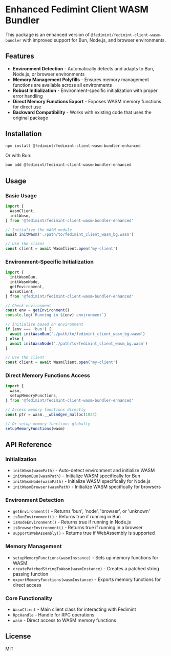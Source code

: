 # Enhanced Fedimint Client WASM Bundler

This package is an enhanced version of `@fedimint/fedimint-client-wasm-bundler` with improved support for Bun, Node.js, and browser environments.

## Features

- **Environment Detection** - Automatically detects and adapts to Bun, Node.js, or browser environments
- **Memory Management Polyfills** - Ensures memory management functions are available across all environments
- **Robust Initialization** - Environment-specific initialization with proper error handling
- **Direct Memory Functions Export** - Exposes WASM memory functions for direct use
- **Backward Compatibility** - Works with existing code that uses the original package

## Installation

```bash
npm install @fedimint/fedimint-client-wasm-bundler-enhanced
```

Or with Bun:

```bash
bun add @fedimint/fedimint-client-wasm-bundler-enhanced
```

## Usage

### Basic Usage

```javascript
import {
  WasmClient,
  initWasm,
} from '@fedimint/fedimint-client-wasm-bundler-enhanced'

// Initialize the WASM module
await initWasm('./path/to/fedimint_client_wasm_bg.wasm')

// Use the client
const client = await WasmClient.open('my-client')
```

### Environment-Specific Initialization

```javascript
import {
  initWasmBun,
  initWasmNode,
  getEnvironment,
  WasmClient,
} from '@fedimint/fedimint-client-wasm-bundler-enhanced'

// Check environment
const env = getEnvironment()
console.log(`Running in ${env} environment`)

// Initialize based on environment
if (env === 'bun') {
  await initWasmBun('./path/to/fedimint_client_wasm_bg.wasm')
} else {
  await initWasmNode('./path/to/fedimint_client_wasm_bg.wasm')
}

// Use the client
const client = await WasmClient.open('my-client')
```

### Direct Memory Functions Access

```javascript
import {
  wasm,
  setupMemoryFunctions,
} from '@fedimint/fedimint-client-wasm-bundler-enhanced'

// Access memory functions directly
const ptr = wasm.__wbindgen_malloc(1024)

// Or setup memory functions globally
setupMemoryFunctions(wasm)
```

## API Reference

### Initialization

- `initWasm(wasmPath)` - Auto-detect environment and initialize WASM
- `initWasmBun(wasmPath)` - Initialize WASM specifically for Bun
- `initWasmNode(wasmPath)` - Initialize WASM specifically for Node.js
- `initWasmBrowser(wasmPath)` - Initialize WASM specifically for browsers

### Environment Detection

- `getEnvironment()` - Returns 'bun', 'node', 'browser', or 'unknown'
- `isBunEnvironment()` - Returns true if running in Bun
- `isNodeEnvironment()` - Returns true if running in Node.js
- `isBrowserEnvironment()` - Returns true if running in a browser
- `supportsWebAssembly()` - Returns true if WebAssembly is supported

### Memory Management

- `setupMemoryFunctions(wasmInstance)` - Sets up memory functions for WASM
- `createPatchedStringToWasm(wasmInstance)` - Creates a patched string passing function
- `exportMemoryFunctions(wasmInstance)` - Exports memory functions for direct access

### Core Functionality

- `WasmClient` - Main client class for interacting with Fedimint
- `RpcHandle` - Handle for RPC operations
- `wasm` - Direct access to WASM memory functions

## License

MIT

